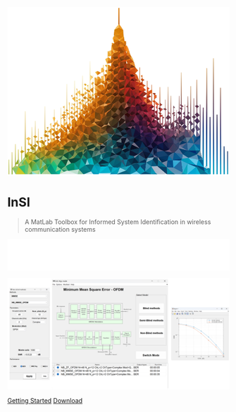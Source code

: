 <img class="logo" src="./assets/img/logo.png">

# **InSI**

> A MatLab Toolbox for Informed System Identification in wireless communication systems

![](./assets/img/En_cover_text.svg)


<img class="dashboard" src="./assets/img/Intro.png">

[Getting Started](README.md)
[Download](https://github.com/avitech-vnu/InSI/archive/refs/tags/v1.3.0.zip)
